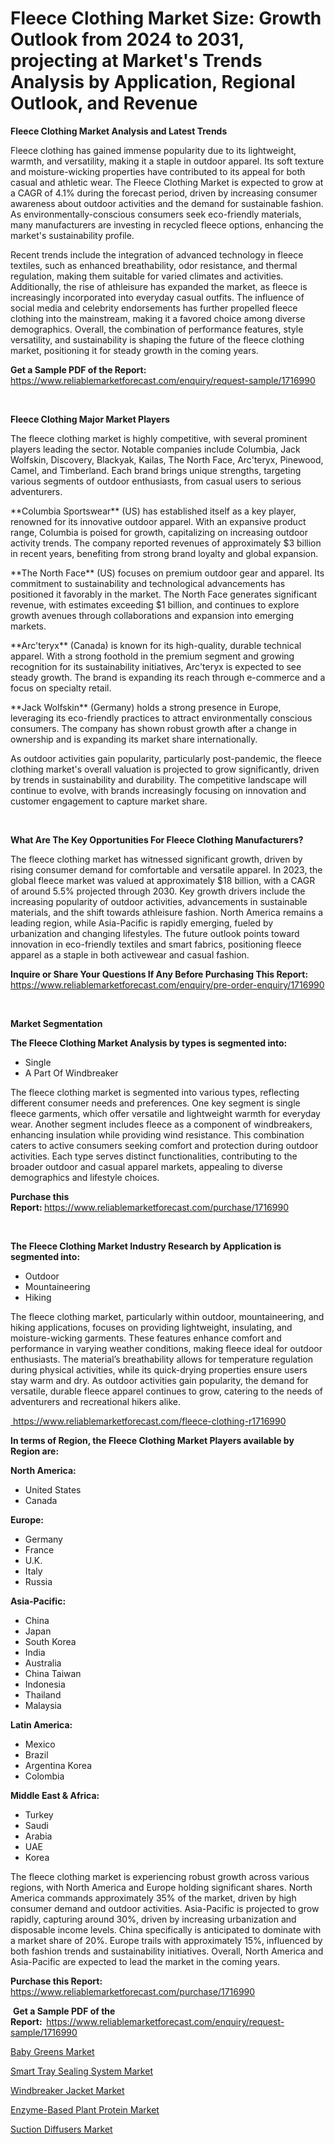 <p><h1>Fleece Clothing Market Size: Growth Outlook from 2024 to 2031, projecting at Market's Trends Analysis by Application, Regional Outlook, and Revenue</h1></p><p><strong>Fleece Clothing Market Analysis and Latest Trends</strong></p>
<p><p>Fleece clothing has gained immense popularity due to its lightweight, warmth, and versatility, making it a staple in outdoor apparel. Its soft texture and moisture-wicking properties have contributed to its appeal for both casual and athletic wear. The Fleece Clothing Market is expected to grow at a CAGR of 4.1% during the forecast period, driven by increasing consumer awareness about outdoor activities and the demand for sustainable fashion. As environmentally-conscious consumers seek eco-friendly materials, many manufacturers are investing in recycled fleece options, enhancing the market's sustainability profile.</p><p>Recent trends include the integration of advanced technology in fleece textiles, such as enhanced breathability, odor resistance, and thermal regulation, making them suitable for varied climates and activities. Additionally, the rise of athleisure has expanded the market, as fleece is increasingly incorporated into everyday casual outfits. The influence of social media and celebrity endorsements has further propelled fleece clothing into the mainstream, making it a favored choice among diverse demographics. Overall, the combination of performance features, style versatility, and sustainability is shaping the future of the fleece clothing market, positioning it for steady growth in the coming years.</p></p>
<p><strong>Get a Sample PDF of the Report:&nbsp;</strong> <a href="https://www.reliablemarketforecast.com/enquiry/request-sample/1716990?utm_campaign=1178&utm_medium=2&utm_source=Github&utm_content=ia&utm_term=10102024&utm_id=fleece-clothing">https://www.reliablemarketforecast.com/enquiry/request-sample/1716990</a></p>
<p>&nbsp;</p>
<p><strong>Fleece Clothing Major Market Players</strong></p>
<p><p>The fleece clothing market is highly competitive, with several prominent players leading the sector. Notable companies include Columbia, Jack Wolfskin, Discovery, Blackyak, Kailas, The North Face, Arc'teryx, Pinewood, Camel, and Timberland. Each brand brings unique strengths, targeting various segments of outdoor enthusiasts, from casual users to serious adventurers.</p><p>**Columbia Sportswear** (US) has established itself as a key player, renowned for its innovative outdoor apparel. With an expansive product range, Columbia is poised for growth, capitalizing on increasing outdoor activity trends. The company reported revenues of approximately $3 billion in recent years, benefiting from strong brand loyalty and global expansion.</p><p>**The North Face** (US) focuses on premium outdoor gear and apparel. Its commitment to sustainability and technological advancements has positioned it favorably in the market. The North Face generates significant revenue, with estimates exceeding $1 billion, and continues to explore growth avenues through collaborations and expansion into emerging markets.</p><p>**Arc'teryx** (Canada) is known for its high-quality, durable technical apparel. With a strong foothold in the premium segment and growing recognition for its sustainability initiatives, Arc'teryx is expected to see steady growth. The brand is expanding its reach through e-commerce and a focus on specialty retail.</p><p>**Jack Wolfskin** (Germany) holds a strong presence in Europe, leveraging its eco-friendly practices to attract environmentally conscious consumers. The company has shown robust growth after a change in ownership and is expanding its market share internationally.</p><p>As outdoor activities gain popularity, particularly post-pandemic, the fleece clothing market's overall valuation is projected to grow significantly, driven by trends in sustainability and durability. The competitive landscape will continue to evolve, with brands increasingly focusing on innovation and customer engagement to capture market share.</p></p>
<p>&nbsp;</p>
<p><strong>What Are The Key Opportunities For Fleece Clothing Manufacturers?</strong></p>
<p><p>The fleece clothing market has witnessed significant growth, driven by rising consumer demand for comfortable and versatile apparel. In 2023, the global fleece market was valued at approximately $18 billion, with a CAGR of around 5.5% projected through 2030. Key growth drivers include the increasing popularity of outdoor activities, advancements in sustainable materials, and the shift towards athleisure fashion. North America remains a leading region, while Asia-Pacific is rapidly emerging, fueled by urbanization and changing lifestyles. The future outlook points toward innovation in eco-friendly textiles and smart fabrics, positioning fleece apparel as a staple in both activewear and casual fashion.</p></p>
<p><strong>Inquire or Share Your Questions If Any Before Purchasing This Report:</strong> <a href="https://www.reliablemarketforecast.com/enquiry/pre-order-enquiry/1716990?utm_campaign=1178&utm_medium=2&utm_source=Github&utm_content=ia&utm_term=10102024&utm_id=fleece-clothing">https://www.reliablemarketforecast.com/enquiry/pre-order-enquiry/1716990</a></p>
<p>&nbsp;</p>
<p><strong>Market Segmentation</strong></p>
<p><strong>The Fleece Clothing Market Analysis by types is segmented into:</strong></p>
<p><ul><li>Single</li><li>A Part Of Windbreaker</li></ul></p>
<p><p>The fleece clothing market is segmented into various types, reflecting different consumer needs and preferences. One key segment is single fleece garments, which offer versatile and lightweight warmth for everyday wear. Another segment includes fleece as a component of windbreakers, enhancing insulation while providing wind resistance. This combination caters to active consumers seeking comfort and protection during outdoor activities. Each type serves distinct functionalities, contributing to the broader outdoor and casual apparel markets, appealing to diverse demographics and lifestyle choices.</p></p>
<p><strong>Purchase this Report:&nbsp;</strong><a href="https://www.reliablemarketforecast.com/purchase/1716990?utm_campaign=1178&utm_medium=2&utm_source=Github&utm_content=ia&utm_term=10102024&utm_id=fleece-clothing">https://www.reliablemarketforecast.com/purchase/1716990</a></p>
<p>&nbsp;</p>
<p><strong>The Fleece Clothing Market Industry Research by Application is segmented into:</strong></p>
<p><ul><li>Outdoor</li><li>Mountaineering</li><li>Hiking</li></ul></p>
<p><p>The fleece clothing market, particularly within outdoor, mountaineering, and hiking applications, focuses on providing lightweight, insulating, and moisture-wicking garments. These features enhance comfort and performance in varying weather conditions, making fleece ideal for outdoor enthusiasts. The material’s breathability allows for temperature regulation during physical activities, while its quick-drying properties ensure users stay warm and dry. As outdoor activities gain popularity, the demand for versatile, durable fleece apparel continues to grow, catering to the needs of adventurers and recreational hikers alike.</p></p>
<p><a href="https://www.reliablemarketforecast.com/fleece-clothing-r1716990?utm_campaign=1178&utm_medium=2&utm_source=Github&utm_content=ia&utm_term=10102024&utm_id=fleece-clothing">&nbsp;https://www.reliablemarketforecast.com/fleece-clothing-r1716990</a></p>
<p><strong>In terms of Region, the Fleece Clothing Market Players available by Region are:</strong></p>
<p>
    <p> <strong> North America: </strong>
        <ul>
            <li>United States</li>
            <li>Canada</li>
        </ul>
        </p> 
    <p> <strong> Europe: </strong>
        <ul>
            <li>Germany</li>
            <li>France</li>
            <li>U.K.</li>
            <li>Italy</li>
            <li>Russia</li>
        </ul>
        </p> 
    <p> <strong> Asia-Pacific: </strong>
        <ul>
            <li>China</li>
            <li>Japan</li>
            <li>South Korea</li>
            <li>India</li>
            <li>Australia</li>
            <li>China Taiwan</li>
            <li>Indonesia</li>
            <li>Thailand</li>
            <li>Malaysia</li>
        </ul>
        </p> 
    <p> <strong> Latin America: </strong>
        <ul>
            <li>Mexico</li>
            <li>Brazil</li>
            <li>Argentina Korea</li>
            <li>Colombia</li>
        </ul>
        </p> 
    <p> <strong> Middle East & Africa: </strong>
        <ul>
            <li>Turkey</li>
            <li>Saudi</li>
            <li>Arabia</li>
            <li>UAE</li>
            <li>Korea</li>
        </ul>
    </p>
    </p>
<p><p>The fleece clothing market is experiencing robust growth across various regions, with North America and Europe holding significant shares. North America commands approximately 35% of the market, driven by high consumer demand and outdoor activities. Asia-Pacific is projected to grow rapidly, capturing around 30%, driven by increasing urbanization and disposable income levels. China specifically is anticipated to dominate with a market share of 20%. Europe trails with approximately 15%, influenced by both fashion trends and sustainability initiatives. Overall, North America and Asia-Pacific are expected to lead the market in the coming years.</p></p>
<p><strong>Purchase this Report: </strong><a href="https://www.reliablemarketforecast.com/purchase/1716990?utm_campaign=1178&utm_medium=2&utm_source=Github&utm_content=ia&utm_term=10102024&utm_id=fleece-clothing">https://www.reliablemarketforecast.com/purchase/1716990</a></p>
<p>&nbsp;<strong>Get a Sample PDF of the Report:&nbsp;&nbsp;</strong><a href="https://www.reliablemarketforecast.com/enquiry/request-sample/1716990?utm_campaign=1178&utm_medium=2&utm_source=Github&utm_content=ia&utm_term=10102024&utm_id=fleece-clothing">https://www.reliablemarketforecast.com/enquiry/request-sample/1716990</a></p>
<p><strong></strong></p>
<p><p><a href="https://issuu.com/reportprime-2/docs/baby-greens-market-size-2030.pptx_700dd4a448e597?utm_campaign=1178&utm_medium=2&utm_source=Github&utm_content=ia&utm_term=10102024&utm_id=fleece-clothing">Baby Greens Market</a></p><p><a href="https://www.linkedin.com/pulse/insights-smart-tray-sealing-system-market-share-competitive-anaze?utm_campaign=1178&utm_medium=2&utm_source=Github&utm_content=ia&utm_term=10102024&utm_id=fleece-clothing">Smart Tray Sealing System Market</a></p><p><a href="https://github.com/perlie94sp/Market-Research-Report-List-1/blob/main/windbreaker-jacket-market.md?utm_campaign=1178&utm_medium=2&utm_source=Github&utm_content=ia&utm_term=10102024&utm_id=fleece-clothing">Windbreaker Jacket Market</a></p><p><a href="https://issuu.com/reportprime-2/docs/enzyme-based-plant-protein-market-s_2891e14ba94686?utm_campaign=1178&utm_medium=2&utm_source=Github&utm_content=ia&utm_term=10102024&utm_id=fleece-clothing">Enzyme-Based Plant Protein Market</a></p><p><a href="https://github.com/amerykadj8/Market-Research-Report-List-1/blob/main/suction-diffusers-market.md?utm_campaign=1178&utm_medium=2&utm_source=Github&utm_content=ia&utm_term=10102024&utm_id=fleece-clothing">Suction Diffusers Market</a></p></p>